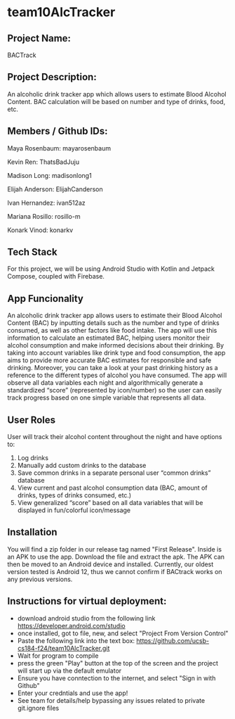 # team10AlcTracker

## Project Name: 
BACTrack

## Project Description: 
An alcoholic drink tracker app which allows users to estimate Blood Alcohol Content. BAC calculation will be based on number and type of drinks, food, etc.

## Members / Github IDs:

Maya Rosenbaum: mayarosenbaum

Kevin Ren: ThatsBadJuju

Madison Long: madisonlong1

Elijah Anderson: ElijahCanderson

Ivan Hernandez: ivan512az

Mariana Rosillo: rosillo-m

Konark Vinod: konarkv

## Tech Stack

For this project, we will be using Android Studio with Kotlin and Jetpack Compose, coupled with Firebase.

## App Funcionality

An alcoholic drink tracker app allows users to estimate their Blood Alcohol Content (BAC) by inputting details such as the number and type of drinks consumed, as well as other factors like food intake. The app will use this information to calculate an estimated BAC, helping users monitor their alcohol consumption and make informed decisions about their drinking. By taking into account variables like drink type and food consumption, the app aims to provide more accurate BAC estimates for responsible and safe drinking. Moreover, you can take a look at your past drinking history as a reference to the different types of alcohol you have consumed. The app will observe all data variables each night and algorithmically generate a standardized “score” (represented by icon/number) so the user can easily track progress based on one simple variable that represents all data.

## User Roles

User will track their alcohol content throughout the night and have options to:
<ol>
  <li>Log drinks</li>
  <li>Manually add custom drinks to the database</li>
  <li>Save common drinks in a separate personal user “common drinks” database</li>
  <li>View current and past alcohol consumption data (BAC, amount of drinks, types of drinks consumed, etc.)</li>
  <li>View generalized “score” based on all data variables that will be displayed in fun/colorful icon/message</li>
</ol>

## Installation 
You will find a zip folder in our release tag named "First Release". Inside is an APK to use the app. Download the file and extract the apk. The APK can then be moved to an Android device and installed. Currently, our oldest version tested is Android 12, thus we cannot confirm if BACtrack works on any previous versions.

## Instructions for virtual deployment:
* download android studio from the following link https://developer.android.com/studio
* once installed, got to file, new, and select "Project From Version Control"
* Paste the following link into the text box: https://github.com/ucsb-cs184-f24/team10AlcTracker.git
* Wait for program to compile
* press the green "Play" button at the top of the screen and the project will start up via the default emulator
* Ensure you have conntection to the internet, and select "Sign in with Github"
* Enter your credntials and use the app!
* See team for details/help bypassing any issues related to private git.ignore files



